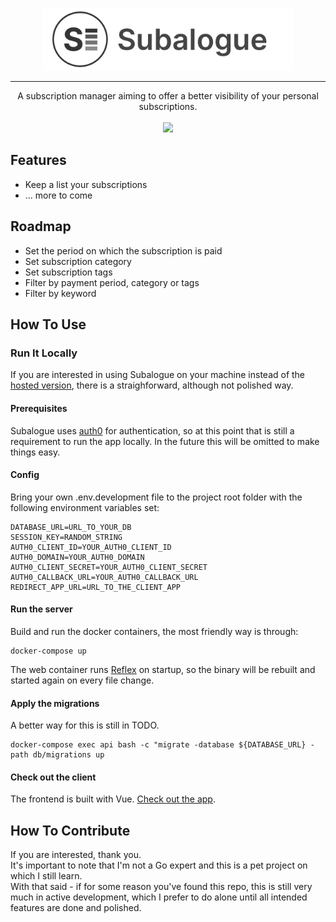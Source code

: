 <p align="center">
  <a href="https://subalogue.shifting-photons.dev"><img src="logo.png" width="400" height="100"/></a>
</p>

---  

<p align="center">
  A subscription manager aiming to offer a better visibility of your personal subscriptions.</br></br>
  <img src="https://img.shields.io/github/workflow/status/shiftingphotons/subalogue/Test"/></br>
</p>

## Features
- Keep a list your subscriptions
- ... more to come

## Roadmap
- Set the period on which the subscription is paid
- Set subscription category
- Set subscription tags
- Filter by payment period, category or tags
- Filter by keyword
  
  
## How To Use
### Run It Locally
If you are interested in using Subalogue on your machine instead of the [hosted version](https://subalogue.shiftingphotons.dev), there is a straighforward, although not polished way.  

#### Prerequisites
Subalogue uses [auth0](https://auth0.com/) for authentication, so at this point that is still a requirement to run the app locally. In the future this will be omitted to make things easy.

#### Config
Bring your own .env.development file to the project root folder with the following environment variables set:  
```
DATABASE_URL=URL_TO_YOUR_DB
SESSION_KEY=RANDOM_STRING
AUTH0_CLIENT_ID=YOUR_AUTH0_CLIENT_ID
AUTH0_DOMAIN=YOUR_AUTH0_DOMAIN
AUTH0_CLIENT_SECRET=YOUR_AUTH0_CLIENT_SECRET
AUTH0_CALLBACK_URL=YOUR_AUTH0_CALLBACK_URL
REDIRECT_APP_URL=URL_TO_THE_CLIENT_APP
```

#### Run the server
Build and run the docker containers, the most friendly way is through:
```
docker-compose up
```  
The web container runs [Reflex](https://github.com/cespare/reflex) on startup, so the binary will be rebuilt and started again on every file change.
#### Apply the migrations
A better way for this is still in TODO.  
```
docker-compose exec api bash -c "migrate -database ${DATABASE_URL} -path db/migrations up
```

#### Check out the client
The frontend is built with Vue. [Check out the app](https://github.com/shifting-photons/subalogue_client).

## How To Contribute
If you are interested, thank you.  
It's important to note that I'm not a Go expert and this is a pet project on which I still learn.  
With that said - if for some reason you've found this repo, this is still very much in active development, which I prefer to do alone until all intended features are done and polished.

